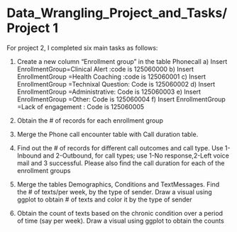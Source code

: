# Data_Wrangling_Project_and_Tasks/Project 1
For project 2,  I completed six main tasks as follows:

1.	Create a new column “Enrollment group” in the table Phonecall
a)	Insert EnrollmentGroup=Clinical Alert :code is 125060000
b)	Insert EnrollmentGroup =Health Coaching :code is 125060001
c)	Insert EnrollmentGroup =Technixal Question: Code is 125060002
d)	Insert EnrollmentGroup =Administrative: Code  is 125060003
e)	Insert EnrollmentGroup =Other: Code  is 125060004
f)	Insert EnrollmentGroup =Lack of engagement : Code  is 125060005

2.	Obtain the # of records for each enrollment group

3.	Merge the Phone call encounter table with Call duration table.

4.	Find out the # of records for different call outcomes and call type. Use 1-Inbound and 2-Outbound, for call types; use 1-No response,2-Left voice mail and 3 successful. Please also find the call duration for each of the enrollment groups 


5.	Merge the tables Demographics, Conditions and TextMessages. Find the # of texts/per week, by the type of sender. Draw a visual using ggplot to obtain # of texts and color it by the type of sender

6.	Obtain the count of texts based on the chronic condition over a period of time (say per week). Draw a visual using ggplot to obtain the counts
